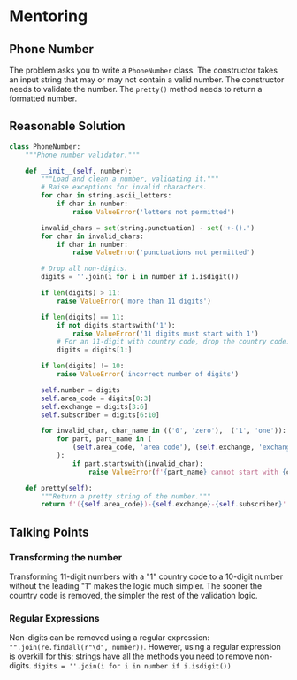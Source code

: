 # Mentoring

## Phone Number

The problem asks you to write a `PhoneNumber` class.
The constructor takes an input string that may or may not contain a valid number.
The constructor needs to validate the number.
The `pretty()` method needs to return a formatted number.

## Reasonable Solution

```python
class PhoneNumber:
    """Phone number validator."""

    def __init__(self, number):
        """Load and clean a number, validating it."""
        # Raise exceptions for invalid characters.
        for char in string.ascii_letters:
            if char in number:
                raise ValueError('letters not permitted')

        invalid_chars = set(string.punctuation) - set('+-().')
        for char in invalid_chars:
            if char in number:
                raise ValueError('punctuations not permitted')

        # Drop all non-digits.
        digits = ''.join(i for i in number if i.isdigit())

        if len(digits) > 11:
            raise ValueError('more than 11 digits')

        if len(digits) == 11:
            if not digits.startswith('1'):
                raise ValueError('11 digits must start with 1')
            # For an 11-digit with country code, drop the country code.
            digits = digits[1:]

        if len(digits) != 10:
            raise ValueError('incorrect number of digits')

        self.number = digits
        self.area_code = digits[0:3]
        self.exchange = digits[3:6]
        self.subscriber = digits[6:10]

        for invalid_char, char_name in (('0', 'zero'),  ('1', 'one')):
            for part, part_name in (
                (self.area_code, 'area code'), (self.exchange, 'exchange code')
            ):
                if part.startswith(invalid_char):
                    raise ValueError(f'{part_name} cannot start with {char_name}')

    def pretty(self):
        """Return a pretty string of the number."""
        return f'({self.area_code})-{self.exchange}-{self.subscriber}'
```

## Talking Points

### Transforming the number

Transforming 11-digit numbers with a "1" country code to a 10-digit number without the leading "1" makes the logic much simpler.
The sooner the country code is removed, the simpler the rest of the validation logic.

### Regular Expressions

Non-digits can be removed using a regular expression: `"".join(re.findall(r"\d", number))`.
However, using a regular expression is overkill for this; strings have all the methods you need to remove non-digits.
`digits = ''.join(i for i in number if i.isdigit())`
